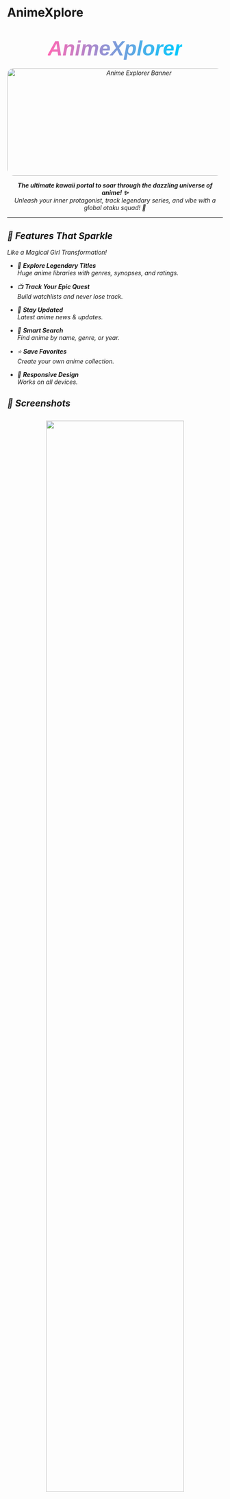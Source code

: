 ﻿# AnimeXplore
<h1 align="center">
  <i class="fas fa-dragon"> <span style="font-family: 'Chakra Petch', sans-serif; font-size: 48px; background: linear-gradient(90deg,#ff69b4,#00ccff); -webkit-background-clip: text; -webkit-text-fill-color: transparent;">
  AnimeXplorer</span>  
</h1>

<p align="center">
  <img src="https://res.cloudinary.com/dyelgucps/image/upload/v1756806414/goku_uwdedv.jpg" alt="Anime Explorer Banner" height="250" width="600" style="border-radius: 15px; box-shadow: 0 0 30px #;">
</p>

<p align="center">
  <b>The ultimate kawaii portal to soar through the dazzling universe of anime! ✨</b><br>
  Unleash your inner protagonist, track legendary series, and vibe with a global otaku squad! 🚀
</p>

---

## 🌸 Features That Sparkle
*Like a Magical Girl Transformation!*  

- 📖 **Explore Legendary Titles**  
  Huge anime libraries with genres, synopses, and ratings.  

- 📺 **Track Your Epic Quest**  
  Build watchlists and never lose track.  

- 📰 **Stay Updated**  
  Latest anime news & updates.  

- 🔎 **Smart Search**  
  Find anime by name, genre, or year.  

- ⭐ **Save Favorites**  
  Create your own anime collection.  

  

- 📱 **Responsive Design**  
  Works on all devices.  


## 
## 📸 Screenshots  

  

<p align="center">
  <!-- Top big screenshot -->
  <img src="https://res.cloudinary.com/dyelgucps/image/upload/v1756898595/Screenshot_45_krb8wj.png" width="80%" style="border-radius: 15px; box-shadow: 0 0  ; margin: 10px;"> 
</p>

<p align="center">
  <!-- Bottom two smaller screenshots in one row -->
  <img src="https://res.cloudinary.com/dyelgucps/image/upload/v1756898303/Screenshot_37_s4rgq0.png" width="45%" style="border-radius: 15px; box-shadow: 0 0 ; margin: 10px;">  
  <img src="https://res.cloudinary.com/dyelgucps/image/upload/v1756898317/Screenshot_51_fm37hj.png" width="45%" style="border-radius: 15px; box-shadow: 0 0  ; margin: 10px;">  
</p>





---

## ⚡ Tech Stack
*Built Like a Gundam’s Core!*  

<p align="center">
  <img src="https://skillicons.dev/icons?i=react,tailwind,nodejs,express,mongodb,git,html,css,javascript" height="70">  
</p>

---

## 🚀 Quick Start  

```bash
# Clone repo
git clone https://github.com/Yogesh-w7/AnimeXplore.git

# Go to project
cd website

# Install dependencies
npm install

# Run app
npm run start
```
## 🛠️ API Sources  

🎥 **Jikan API** → Fetch anime data (titles, ratings, episodes).  
📰 **NewsData API** → Stay updated with the latest anime news.  


---

 

## 🏅 Badges of Honor  

<p align="center"> <img src="https://img.shields.io/github/stars/Yogesh-w7/AnimeXplore?style=for-the-badge&color=yellow&logo=github" alt="GitHub Stars" style="border-radius: 12px;"/> <img src="https://img.shields.io/github/forks/Yogesh-w7/AnimeXplore?style=for-the-badge&color=green&logo=github" alt="GitHub Forks" style="border-radius: 12px;"/> <img src="https://img.shields.io/github/issues/Yogesh-w7/AnimeXplore?style=for-the-badge&color=blue&logo=gitbook" alt="GitHub Issues" style="border-radius: 12px;"/> <img src="https://img.shields.io/github/license/Yogesh-w7/AnimeXplore?style=for-the-badge&color=purple&logo=opensourceinitiative" alt="License" style="border-radius: 12px;"/> <img src="https://img.shields.io/github/contributors/Yogesh-w7/AnimeXplore?style=for-the-badge&color=orange&logo=github" alt="Contributors" style="border-radius: 12px;"/> <img src="https://img.shields.io/github/issues-pr/Yogesh-w7/AnimeXplore?style=for-the-badge&color=pink&logo=git" alt="Pull Requests" style="border-radius: 12px;"/>




</p>  

---

## 🐉 Join the Anime Rebellion!  

- 💻 **Fork & Code** → Submit your PRs!  
- 💡 **Share Ideas** → Drop them in Issues.  
- 🐛 **Report Bugs** → Help us improve! 

## 📜 License  

This project is licensed under the **MIT License** — feel free to use, modify, and share with proper attribution.  

